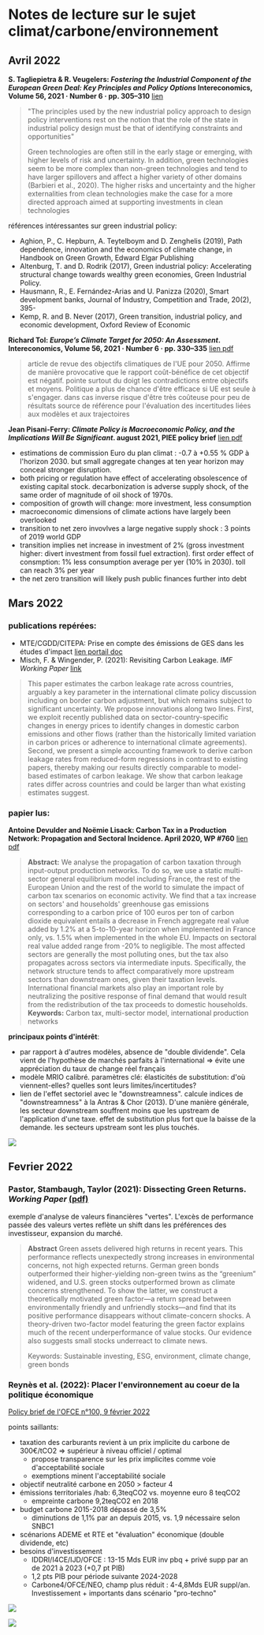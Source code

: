 # Notes de lecture sur le sujet climat/carbone/environnement


## Avril 2022

**S. Tagliepietra & R. Veugelers:  *Fostering the Industrial Component of the European Green Deal: Key Principles and Policy Options* Intereconomics, Volume 56, 2021 · Number 6 · pp. 305–310**
[lien](https://www.intereconomics.eu/contents/year/2021/number/6/article/fostering-the-industrial-component-of-the-european-green-deal-key-principles-and-policy-options.html) 

> "The principles used by the new industrial policy approach to design policy interventions rest on the notion that the role of the state in industrial policy design must be that of identifying constraints and opportunities"
> 
> Green technologies are often still in the early stage or emerging, with higher levels of risk and uncertainty. In addition, green technologies seem to be more complex than non-green technologies and tend to have larger spillovers and affect a higher variety of other domains (Barbieri et al., 2020). The higher risks and uncertainty and the higher externalities from clean technologies make the case for a more directed approach aimed at supporting investments in clean technologies

références intéressantes sur green industrial policy: 
* Aghion, P., C. Hepburn, A. Teytelboym and D. Zenghelis (2019), Path dependence, innovation and the economics of climate change, in Handbook on Green Growth, Edward Elgar Publishing
* Altenburg, T. and D. Rodrik (2017), Green industrial policy: Accelerating structural change towards wealthy green economies, Green Industrial Policy.
* Hausmann, R., E. Fernández-Arias and U. Panizza (2020), Smart development banks, Journal of Industry, Competition and Trade, 20(2), 395-
* Kemp, R. and B. Never (2017), Green transition, industrial policy, and economic development, Oxford Review of Economic 


**Richard Tol: _Europe’s Climate Target for 2050: An Assessment_. Intereconomics, Volume 56, 2021 · Number 6 · pp. 330–335** [lien pdf](https://www.intereconomics.eu/contents/year/2021/number/6/article/europe-s-climate-target-for-2050-an-assessment.html#footnote-002-backlink)
> article de revue des objectifs climatiques de l'UE pour 2050. Affirme de manière provocative que le rapport coût-bénéfice de cet objectif est négatif. 
> pointe surtout du doigt les contradictions entre objectifs et moyens. Politique a plus de chance d'être efficace si UE est seule à s'engager. dans cas inverse risque d'être très coûteuse pour peu de résultats
> source de référence pour l'évaluation des incertitudes liées aux modèles et aux trajectoires



**Jean Pisani-Ferry:  *Climate Policy is Macroeconomic Policy, and the Implications Will Be Significant*. august 2021, PIEE policy brief** [lien pdf](https://www.piie.com/system/files/documents/pb21-20.pdf)
* estimations de commission Euro du plan climat : -0.7 à +0.55 % GDP à l'horizon 2030. but small aggregate changes at ten year horizon may conceal stronger disruption. 
* both pricing or regulation have effect of accelerating obsolescence of existing capital stock. decarbonization is adverse supply shock, of the same order of magnitude of oil shock of 1970s. 
* composition of growth will change: more investment, less consumption
* macroeconomic dimensions of climate actions have largely been overlooked
* transition to net zero invovlves a large negative supply shock : 3 points of 2019 world GDP
* transition implies net increase in investment of 2% (gross investment higher: divert investment from fossil fuel extraction). first order effect of consmption: 1% less consumption average per yer (10% in 2030). toll can reach 3% per year
* the net zero transition will likely push public finances further into debt



## Mars 2022

### publications repérées: 
* MTE/CGDD/CITEPA:  Prise en compte des émissions de GES dans les études d'impact [lien portail doc](http://portaildoc/exl-php/util/documents/accede_document.php?1648040840767)
* Misch, F. & Wingender, P. (2021): Revisiting Carbon Leakage. *IMF Working Paper* [link](https://www.imf.org/en/Publications/WP/Issues/2021/08/06/Revisiting-Carbon-Leakage-462148#:~:text=Summary%3A,propose%20innovations%20along%20two%20lines.)
 > This paper estimates the carbon leakage rate across countries, arguably a key parameter in the international climate policy discussion including on border carbon adjustment, but which remains subject to significant uncertainty. We propose innovations along two lines. First, we exploit recently published data on sector-country-specific changes in energy prices to identify changes in domestic carbon emissions and other flows (rather than the historically limited variation in carbon prices or adherence to international climate agreements). Second, we present a simple accounting framework to derive carbon leakage rates from reduced-form regressions in contrast to existing papers, thereby making our results directly comparable to model-based estimates of carbon leakage. We show that carbon leakage rates differ across countries and could be larger than what existing estimates suggest.

### papier lus:
**Antoine Devulder and Noëmie Lisack: Carbon Tax in a Production Network: Propagation and Sectoral Incidence. April 2020, WP #760** [lien pdf](https://publications.banque-france.fr/sites/default/files/medias/documents/wp760.pdf)

> **Abstract:** We analyse the propagation of carbon taxation through input-output production networks. To do so, we use a static multi-sector general equilibrium model including France, the rest of the European Union and the rest of the world to simulate the impact of carbon tax scenarios on economic activity. We find that a tax increase on sectors' and households' greenhouse gas emissions corresponding to a carbon price of 100 euros per ton of carbon dioxide equivalent entails a decrease in French aggregate real value added by 1.2% at a 5-to-10-year horizon when implemented in France only, vs. 1.5% when implemented in the whole EU. Impacts on sectoral real value added range from -20% to negligible. The most affected sectors are generally the most polluting ones, but the tax also propagates across sectors via intermediate inputs. Specifically, the network structure tends to affect comparatively more upstream sectors than downstream ones, given their taxation levels. International financial markets also play an important role by neutralizing the positive response of final demand that would result from the redistribution of the tax proceeds to domestic households.
> **Keywords:** Carbon tax, multi-sector model, international production networks

**principaux points d'intérêt**: 
* par rapport à d'autres modèles, absence de "double dividende". Cela vient de l'hypothèse de marchés parfaits à l'international => évite une appréciation du taux de change réel français
* modèle MRIO calibré. paramètres clé: élasticités de substitution: d'où viennent-elles? quelles sont leurs limites/incertitudes?
* lien de l'effet sectoriel avec le "downstreamness". calcule indices de "downstreamness" à la Antras & Chor (2013). D'une manière générale, les secteur downstream souffrent moins que les upstream de l'application d'une taxe. effet de substitution plus fort que la baisse de la demande. les secteurs upstream sont les plus touchés.

![](./PNG/devulder_lisack.png)


## Fevrier 2022

### Pastor, Stambaugh, Taylor (2021): Dissecting Green Returns. *Working Paper* [(pdf)](https://rodneywhitecenter.wharton.upenn.edu/wp-content/uploads/2021/11/StambaughTaylor_NovNewsletter.pdf)

exemple d'analyse de valeurs financières "vertes". L'excès de performance passée des valeurs vertes reflète un shift dans les préférences des investisseur, expansion du marché. 

> **Abstract** Green assets delivered high returns in recent years. This performance reflects unexpectedly strong increases in environmental concerns, not high expected returns. German green bonds outperformed their higher-yielding non-green twins as the “greenium” widened, and U.S. green stocks outperformed brown as climate concerns strengthened. To show the latter, we construct a theoretically motivated green factor—a return spread between environmentally friendly and unfriendly stocks—and find that its positive performance disappears without climate-concern shocks. A theory-driven two-factor model featuring the green factor explains much of the recent underperformance of value stocks. Our evidence also suggests small stocks underreact to climate news.
> 
> Keywords: Sustainable investing, ESG, environment, climate change, green bonds



### Reynès et al. (2022): Placer l'environnement au coeur de la politique économique

[Policy brief de l'OFCE n°100, 9 février 2022](https://www.ofce.sciences-po.fr/pdf/pbrief/2022/OFCEpbrief100.pdf)

points saillants: 
* taxation des carburants revient à un prix implicite du carbone de 300€/tCO2 => supérieur à niveau officiel / optimal
  + propose transparence sur les prix implicites comme voie d'acceptabilité sociale
  + exemptions minent l'acceptabilité sociale
* objectif neutralité carbone en 2050 > facteur 4
* émissions territoriales /hab: 6,3teqCO2 vs. moyenne euro 8 teqCO2
  + empreinte carbone 9,2teqCO2 en 2018
* budget carbone 2015-2018 dépassé de 3,5%
  + diminutions de 1,1% par an depuis 2015, vs. 1,9 nécessaire selon SNBC1
* scénarions ADEME et RTE et "évaluation" économique (double dividende, etc)
* besoins d'investissement
  + IDDRI/I4CE/IJD/OFCE : 13-15 Mds EUR inv pbq + privé supp par an de 2021 à 2023 (+0,7 pt PIB)
  + 1,2 pts PIB pour période suivante 2024-2028
  + Carbone4/OFCE/NEO, champ plus réduit : 4-4,8Mds EUR suppl/an. Investissement + importants dans scénario "pro-techno"

![](./PNG/taxe_carb_impl.png)

![](./PNG/besoins_invest.png)

